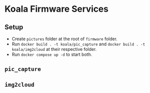# Koala Firmware Services

## Setup

- Create `pictures` folder at the root of `firmware` folder.
- Run `docker build . -t koala/pic_capture` and `docker build . -t koala/img2cloud` at their respective folder.
- Run `docker compose up -d` to start both.

## `pic_capture`

## `img2cloud`


